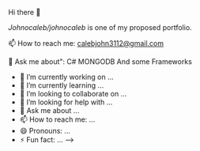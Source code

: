 Hi there 👋


*Johnocaleb/johnocaleb* is one of my proposed portfolio.

📫 How to reach me: calebjohn3112@gmail.com

💬 Ask me about": C# MONGODB And some Frameworks
- 🔭 I’m currently working on ...
- 🌱 I’m currently learning ...
- 👯 I’m looking to collaborate on ...
- 🤔 I’m looking for help with ...
- 💬 Ask me about ...
- 📫 How to reach me: ...
- 😄 Pronouns: ...
- ⚡ Fun fact: ...
-->
